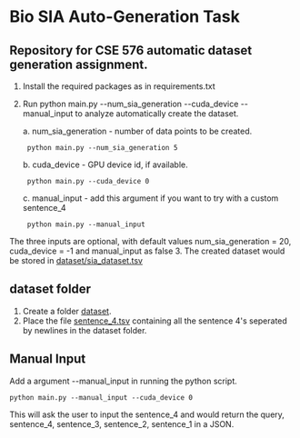 # Bio SIA Auto-Generation Task

## Repository for CSE 576 automatic dataset generation assignment.

1. Install the required packages as in requirements.txt
2. Run python main.py --num_sia_generation --cuda_device --manual_input to analyze automatically create the dataset.

    a. num_sia_generation - number of data points to be created.

        python main.py --num_sia_generation 5

    b. cuda_device - GPU device id, if available.

        python main.py --cuda_device 0

    c. manual_input - add this argument if you want to try with a custom sentence_4 

        python main.py --manual_input

The three inputs are optional, with default values num_sia_generation = 20, cuda_device = -1 and manual_input as false
3. The created dataset would be stored in [dataset/sia_dataset.tsv](./dataset/sia_dataset.tsv)

## dataset folder

1. Create a folder [dataset](./dataset).
2. Place the file [sentence_4.tsv](./dataset/sentence_4.tsv) containing all the sentence 4's seperated by newlines in the dataset folder.

## Manual Input

Add a argument --manual_input in running the python script.

    python main.py --manual_input --cuda_device 0

This will ask the user to input the sentence_4 and would return the query, sentence_4, sentence_3, sentence_2, sentence_1 in a JSON.